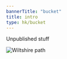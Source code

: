 ```yaml
---
bannerTitle: "bucket" 
title: intro
type: hk/bucket
---
```


Unpublished stuff

![Wiltshire path](/images/faves/WiltshirePath.jpg "Wiltshire path")

